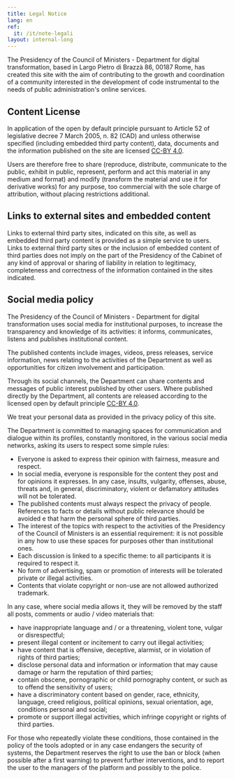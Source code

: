 ```yaml
---
title: Legal Notice
lang: en
ref:
  it: /it/note-legali
layout: internal-long
---
```


The Presidency of the Council of Ministers - Department for digital
transformation, based in Largo Pietro di Brazzà 86, 00187 Rome, has created
this site with the aim of contributing to the growth and coordination of
a community interested in the development of code instrumental to
the needs of public administration's online services.

## Content License

In application of the open by default principle pursuant to Article 52 of
legislative decree 7 March 2005, n. 82 (CAD) and unless otherwise
specified (including embedded third party content), data, documents and
the information published on the site are licensed
[CC-BY 4.0](https://creativecommons.org/licenses/by/4.0/legalcode.it).

Users are therefore free to share (reproduce, distribute,
communicate to the public, exhibit in public, represent, perform and act
this material in any medium and format) and modify (transform the
material and use it for derivative works) for any purpose, too
commercial with the sole charge of attribution, without placing restrictions
additional.

## Links to external sites and embedded content

Links to external third party sites, indicated on this site, as well as
embedded third party content is provided as a simple service to users.
Links to external third party sites or the inclusion of
embedded content of third parties does not imply on the part of the Presidency of the
Cabinet of any kind of approval or sharing of
liability in relation to legitimacy, completeness and
correctness of the information contained in the sites indicated.

## Social media policy

The Presidency of the Council of Ministers - Department for digital transformation
 uses social media for institutional purposes, to increase the
transparency and knowledge of its activities: it informs, communicates, listens and
publishes institutional content.

The published contents include images, videos, press releases,
service information, news relating to the activities of the Department as well as
opportunities for citizen involvement and participation.

Through its social channels, the Department can share
contents and messages of public interest published by other users.
Where published directly by the Department, all contents are
released according to the licensed open by default principle
[CC-BY 4.0](https://creativecommons.org/licenses/by/4.0/legalcode.it).

We treat your personal data as provided in the privacy policy of this
site.

The Department is committed to managing spaces for communication and dialogue
within its profiles, constantly monitored, in the various social media networks, asking its users to respect some simple rules:

* Everyone is asked to express their opinion with fairness, measure and respect.
* In social media, everyone is responsible for the content they post and for
  opinions it expresses. In any case, insults, vulgarity, offenses, abuse,
  threats and, in general, discriminatory, violent or defamatory attitudes will not be tolerated.
* The published contents must always respect the privacy of people.
  References to facts or details without public relevance should be avoided e
  that harm the personal sphere of third parties.
* The interest of the topics with respect to the activities of the Presidency of the
  Council of Ministers is an essential requirement: it is not possible in any
  how to use these spaces for purposes other than institutional ones.
* Each discussion is linked to a specific theme: to all participants it is
  required to respect it.
* No form of advertising, spam or promotion of interests will be tolerated
  private or illegal activities.
* Contents that violate copyright or non-use are not allowed
  authorized trademark.

In any case, where social media allows it, they will be removed by the staff
all posts, comments or audio / video materials that:

* have inappropriate language and / or a threatening, violent tone,
  vulgar or disrespectful;
* present illegal content or incitement to carry out illegal activities;
* have content that is offensive, deceptive, alarmist, or in violation of
  rights of third parties;
* disclose personal data and information or information that may cause damage or harm
  the reputation of third parties;
* contain obscene, pornographic or child pornography content, or
  such as to offend the sensitivity of users;
* have a discriminatory content based on gender, race, ethnicity, language, creed
  religious, political opinions, sexual orientation, age, conditions
  personal and social;
* promote or support illegal activities, which infringe copyright or rights
  of third parties.

For those who repeatedly violate these conditions, those contained in the
policy of the tools adopted or in any case endangers the security of
systems, the Department reserves the right to use the ban or block
(when possible after a first warning) to prevent further interventions,
and to report the user to the managers of the platform and possibly to the
police.
